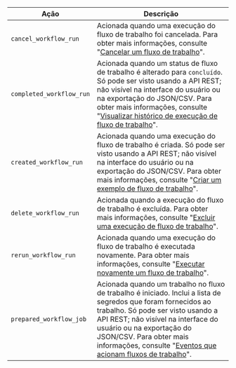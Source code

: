 | Ação                     | Descrição                                                                                                                                                                                                                                                                                                                                                            |
| ------------------------ | -------------------------------------------------------------------------------------------------------------------------------------------------------------------------------------------------------------------------------------------------------------------------------------------------------------------------------------------------------------------- |
| `cancel_workflow_run`    | Acionada quando uma execução do fluxo de trabalho foi cancelada. Para obter mais informações, consulte "[Cancelar um fluxo de trabalho](/actions/managing-workflow-runs/canceling-a-workflow)".                                                                                                                                                                      |
| `completed_workflow_run` | Acionada quando um status de fluxo de trabalho é alterado para `concluído`. Só pode ser visto usando a API REST; não visível na interface do usuário ou na exportação do JSON/CSV. Para obter mais informações, consulte "[Visualizar histórico de execução de fluxo de trabalho](/actions/managing-workflow-runs/viewing-workflow-run-history)".                    |
| `created_workflow_run`   | Acionada quando uma execução do fluxo de trabalho é criada. Só pode ser visto usando a API REST; não visível na interface do usuário ou na exportação do JSON/CSV. Para obter mais informações, consulte "[Criar um exemplo de fluxo de trabalho](/actions/learn-github-actions/introduction-to-github-actions#create-an-example-workflow)".                         |
| `delete_workflow_run`    | Acionada quando a execução do fluxo de trabalho é excluída. Para obter mais informações, consulte "[Excluir uma execução de fluxo de trabalho](/actions/managing-workflow-runs/deleting-a-workflow-run)".                                                                                                                                                            |
| `rerun_workflow_run`     | Acionada quando uma execução do fluxo de trabalho é executada novamente. Para obter mais informações, consulte "[Executar novamente um fluxo de trabalho](/actions/managing-workflow-runs/re-running-a-workflow)".                                                                                                                                                   |
| `prepared_workflow_job`  | Acionada quando um trabalho no fluxo de trabalho é iniciado. Inclui a lista de segredos que foram fornecidos ao trabalho. Só pode ser visto usando a API REST; não visível na interface do usuário ou na exportação do JSON/CSV. Para obter mais informações, consulte "[Eventos que acionam fluxos de trabalho](/actions/reference/events-that-trigger-workflows)". |
